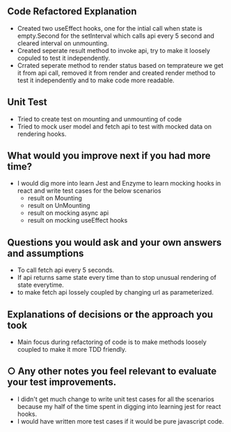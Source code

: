## Code Refactored Explanation
- Created two useEffect hooks, one for the intial call when state is empty.Second for the setInterval which calls api every 5 second and cleared interval on unmounting.
- Created seperate result method to invoke api, try to make it loosely copuled to test it independently.
- Crrated seperate method to render status based on temprateure we get it from api call, removed it from render and created render method to test it independently and to make code more readable.

## Unit Test
- Tried to create test on mounting and unmounting of code
- Tried to mock user model and fetch api to test with mocked data on rendering hooks.

## What would you improve next if you had more time?
- I would dig more into learn Jest and Enzyme to learn mocking hooks in react and write test cases for the below scenarios
    - result on Mounting
    - result on UnMounting
    - result on mocking async api
    - result on mocking useEffect hooks

## Questions you would ask and your own answers and assumptions
 - To call fetch api every 5 seconds.
 - If api returns same state every time than to stop unusual rendering of state everytime.
 - to make fetch api lossely coupled by changing url as parameterized.
 
## Explanations of decisions or the approach you took
  - Main focus during refactoring of code is to make methods loosely coupled to make it more TDD friendly.

## ○ Any other notes you feel relevant to evaluate your test improvements.
  - I didn't get much change to write unit test cases for all the scenarios because my half of the time spent in digging into learning jest for react hooks.
  - I would have written more test cases if it would be pure javascript code.
